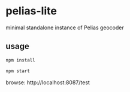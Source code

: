 # pelias-lite
minimal standalone instance of Pelias geocoder


## usage

```bash
npm install

npm start
```

browse: http://localhost:8087/test
